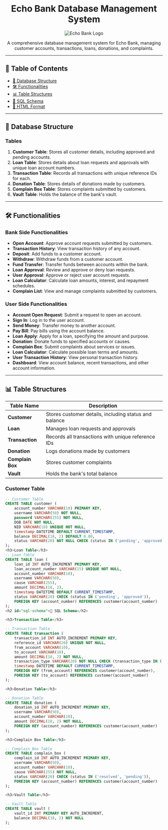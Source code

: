 # <h1 align="center">Echo Bank Database Management System</h1>

<p align="center">
    <img src="https://via.placeholder.com/150" alt="Echo Bank Logo" />
</p>

<p align="center">
    A comprehensive database management system for Echo Bank, managing customer accounts, transactions, loans, donations, and complaints.
</p>

---

## <h2 id="table-of-contents">📑 Table of Contents</h2>

- [🏦 Database Structure](#database-structure)
- [🛠️ Functionalities](#functionalities)
- [📊 Table Structures](#table-structures)
- [📝 SQL Schema](#sql-schema)
- [📜 HTML Format](#html-format)

---

## <h2 id="database-structure">🏦 Database Structure</h2>

### <h3>Tables</h3>

1. **Customer Table**: Stores all customer details, including approved and pending accounts.
2. **Loan Table**: Stores details about loan requests and approvals with unique loan account numbers.
3. **Transaction Table**: Records all transactions with unique reference IDs for each.
4. **Donation Table**: Stores details of donations made by customers.
5. **Complain Box Table**: Stores complaints submitted by customers.
6. **Vault Table**: Holds the balance of the bank's vault.

---

## <h2 id="functionalities">🛠️ Functionalities</h2>

### <h3>Bank Side Functionalities</h3>

- **Open Account**: Approve account requests submitted by customers.
- **Transaction History**: View transaction history of any account.
- **Deposit**: Add funds to a customer account.
- **Withdraw**: Withdraw funds from a customer account.
- **Fund Transfer**: Transfer funds between accounts within the bank.
- **Loan Approval**: Review and approve or deny loan requests.
- **User Approval**: Approve or reject user account requests.
- **Loan Calculator**: Calculate loan amounts, interest, and repayment schedules.
- **Complain List**: View and manage complaints submitted by customers.

### <h3>User Side Functionalities</h3>

- **Account Open Request**: Submit a request to open an account.
- **Sign In**: Log in to the user account.
- **Send Money**: Transfer money to another account.
- **Pay Bill**: Pay bills using the account balance.
- **Loan Apply**: Apply for a loan, specifying the amount and purpose.
- **Donation**: Donate funds to specified accounts or causes.
- **Complain Box**: Submit complaints about services or issues.
- **Loan Calculator**: Calculate possible loan terms and amounts.
- **User Transaction History**: View personal transaction history.
- **Dashboard**: View account balance, recent transactions, and other account information.

---

## <h2 id="table-structures">📊 Table Structures</h2>

| Table Name        | Description                                           |
|-------------------|-------------------------------------------------------|
| **Customer**      | Stores customer details, including status and balance |
| **Loan**          | Manages loan requests and approvals                   |
| **Transaction**   | Records all transactions with unique reference IDs    |
| **Donation**      | Logs donations made by customers                      |
| **Complain Box**  | Stores customer complaints                            |
| **Vault**         | Holds the bank's total balance                        |

### <h3>Customer Table</h3>

```sql
-- Customer Table
CREATE TABLE customer (
    account_number VARCHAR(10) PRIMARY KEY,
    username VARCHAR(50) NOT NULL,
    password VARCHAR(255) NOT NULL,
    DOB DATE NOT NULL,
    NID VARCHAR(10) UNIQUE NOT NULL,
    timestamp DATETIME DEFAULT CURRENT_TIMESTAMP,
    balance DECIMAL(18, 2) DEFAULT 0.00,
    status VARCHAR(20) NOT NULL CHECK (status IN ('pending', 'approved'))
);
<h3>Loan Table</h3>
-- Loan Table
CREATE TABLE loan (
    loan_id INT AUTO_INCREMENT PRIMARY KEY,
    loan_account_number VARCHAR(15) UNIQUE NOT NULL,
    account_number VARCHAR(10),
    username VARCHAR(50),
    cause VARCHAR(255),
    amount DECIMAL(18, 2),
    timestamp DATETIME DEFAULT CURRENT_TIMESTAMP,
    status VARCHAR(20) CHECK (status IN ('pending', 'approved')),
    FOREIGN KEY (account_number) REFERENCES customer(account_number)
);
<h2 id="sql-schema">📝 SQL Schema</h2>

<h3>Transaction Table</h3>

-- Transaction Table
CREATE TABLE transaction (
    transaction_id INT AUTO_INCREMENT PRIMARY KEY,
    reference_id VARCHAR(20) UNIQUE NOT NULL,
    from_account VARCHAR(10),
    to_account VARCHAR(10),
    amount DECIMAL(18, 2) NOT NULL,
    transaction_type VARCHAR(20) NOT NULL CHECK (transaction_type IN ('deposit', 'withdrawal', 'transfer')),
    timestamp DATETIME DEFAULT CURRENT_TIMESTAMP,
    FOREIGN KEY (from_account) REFERENCES customer(account_number),
    FOREIGN KEY (to_account) REFERENCES customer(account_number)
);

<h3>Donation Table</h3>

-- Donation Table
CREATE TABLE donation (
    donation_id INT AUTO_INCREMENT PRIMARY KEY,
    username VARCHAR(50),
    account_number VARCHAR(10),
    amount DECIMAL(18, 2) NOT NULL,
    FOREIGN KEY (account_number) REFERENCES customer(account_number)
);

<h3>Complain Box Table</h3>

-- Complain Box Table
CREATE TABLE complain_box (
    complain_id INT AUTO_INCREMENT PRIMARY KEY,
    username VARCHAR(50),
    account_number VARCHAR(10),
    cause VARCHAR(255) NOT NULL,
    status VARCHAR(20) CHECK (status IN ('resolved', 'pending')),
    FOREIGN KEY (account_number) REFERENCES customer(account_number)
);

<h3>Vault Table</h3>

-- Vault Table
CREATE TABLE vault (
    vault_id INT PRIMARY KEY AUTO_INCREMENT,
    balance DECIMAL(18, 2) NOT NULL
);
```

